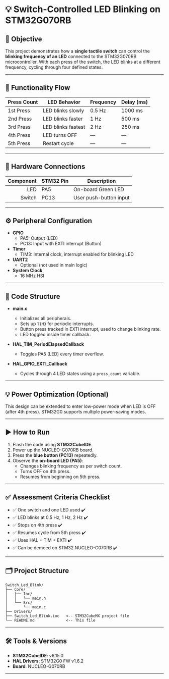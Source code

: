 
# 💡 Switch-Controlled LED Blinking on STM32G070RB

## 🧠 Objective

This project demonstrates how a **single tactile switch** can control the **blinking frequency of an LED** connected to the STM32G070RB microcontroller. With each press of the switch, the LED blinks at a different frequency, cycling through four defined states.

---

## 🔁 Functionality Flow

| Press Count | LED Behavior       | Frequency | Delay (ms) |
|-------------|--------------------|-----------|------------|
| 1st Press   | LED blinks slowly  | 0.5 Hz    | 1000 ms    |
| 2nd Press   | LED blinks faster  | 1 Hz      | 500 ms     |
| 3rd Press   | LED blinks fastest | 2 Hz      | 250 ms     |
| 4th Press   | LED turns OFF      | —         | —          |
| 5th Press   | Restart cycle      | —         | —          |

---

## 🔌 Hardware Connections

| Component | STM32 Pin | Description           |
|----------:|-----------|------------------------|
| LED       | PA5       | On-board Green LED     |
| Switch    | PC13      | User push-button input |

---

## ⚙️ Peripheral Configuration

- **GPIO**
  - PA5: Output (LED)
  - PC13: Input with EXTI interrupt (Button)
- **Timer**
  - TIM3: Internal clock, interrupt enabled for blinking LED
- **UART2**
  - Optional (not used in main logic)
- **System Clock**
  - 16 MHz HSI

---

## 🧾 Code Structure

- **main.c**
  - Initializes all peripherals.
  - Sets up `TIM3` for periodic interrupts.
  - Button press tracked in EXTI interrupt, used to change blinking rate.
  - LED toggled inside timer callback.

- **HAL_TIM_PeriodElapsedCallback**
  - Toggles PA5 (LED) every timer overflow.

- **HAL_GPIO_EXTI_Callback**
  - Cycles through 4 LED states using a `press_count` variable.

---

## 💡 Power Optimization (Optional)

This design can be extended to enter low-power mode when LED is OFF (after 4th press). STM32G0 supports multiple power-saving modes.

---

## ▶️ How to Run

1. Flash the code using **STM32CubeIDE**.
2. Power up the NUCLEO-G070RB board.
3. Press the **blue button (PC13)** repeatedly.
4. Observe the **on-board LED (PA5)**:
   - Changes blinking frequency as per switch count.
   - Turns OFF on 4th press.
   - Resumes from beginning on 5th press.

---

## ✅ Assessment Criteria Checklist

- ✅ One switch and one LED used ✔️  
- ✅ LED blinks at 0.5 Hz, 1 Hz, 2 Hz ✔️  
- ✅ Stops on 4th press ✔️  
- ✅ Resumes cycle from 5th press ✔️  
- ✅ Uses HAL + TIM + EXTI ✔️  
- ✅ Can be demoed on STM32 NUCLEO-G070RB ✔️  

---

## 🗂 Project Structure

```
Switch_Led_Blink/
├── Core/
│   ├── Inc/
│   │   └── main.h
│   └── Src/
│       └── main.c
├── Drivers/
├── Switch_Led_Blink.ioc   <-- STM32CubeMX project file
└── README.md              <-- This file
```

---

## 🛠 Tools & Versions

- **STM32CubeIDE**: v6.15.0
- **HAL Drivers**: STM32G0 FW v1.6.2
- **Board**: NUCLEO-G070RB

---
